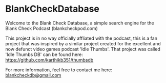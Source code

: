 # BlankCheckDatabase

Welcome to the Blank Check Database, a simple search engine for the Blank Check Podcast (blankcheckpod.com)

This project is in no way officially affliated with the podcast, this is a fan project that was inspired by a similar project created for the excellent
and now defunct video games podcast 'Idle Thumbs'. That project was called 'Idle Thumbs DB' can be found here: https://github.com/karthikb351/thumbsdb

For more information, feel free to contact me here: blankcheckdb@gmail.com